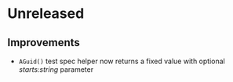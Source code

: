 # Unreleased

## Improvements

- `AGuid()` test spec helper now returns a fixed value with optional 
  _starts:string_ parameter
